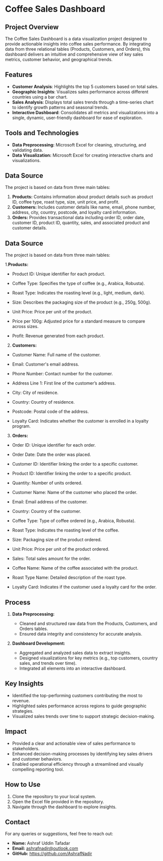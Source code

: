 # Coffee Sales Dashboard

## Project Overview
The Coffee Sales Dashboard is a data visualization project designed to provide actionable insights into coffee sales performance. By integrating data from three relational tables (Products, Customers, and Orders), this dashboard delivers an intuitive and comprehensive view of key sales metrics, customer behavior, and geographical trends.

## Features
- **Customer Analysis**: Highlights the top 5 customers based on total sales.
- **Geographic Insights**: Visualizes sales performance across different countries using a bar chart.
- **Sales Analysis**: Displays total sales trends through a time-series chart to identify growth patterns and seasonal trends.
- **Interactive Dashboard**: Consolidates all metrics and visualizations into a single, dynamic, user-friendly dashboard for ease of exploration.

## Tools and Technologies
- **Data Preprocessing:** Microsoft Excel for cleaning, structuring, and validating data.
- **Data Visualization:** Microsoft Excel for creating interactive charts and visualizations.

## Data Source
The project is based on data from three main tables:
1. **Products:** Contains information about product details such as product ID, coffee type, roast type, size, unit price, and profit.
2. **Customers:** Includes customer details like name, email, phone number, address, city, country, postcode, and loyalty card information.
3. **Orders:** Provides transactional data including order ID, order date, customer ID, product ID, quantity, sales, and associated product and customer details.

## Data Source

The project is based on data from three main tables:

1.**Products:**

- Product ID: Unique identifier for each product.

- Coffee Type: Specifies the type of coffee (e.g., Arabica, Robusta).

- Roast Type: Indicates the roasting level (e.g., light, medium, dark).

- Size: Describes the packaging size of the product (e.g., 250g, 500g).

- Unit Price: Price per unit of the product.

- Price per 100g: Adjusted price for a standard measure to compare across sizes.

- Profit: Revenue generated from each product.

2. **Customers:**

- Customer Name: Full name of the customer.

- Email: Customer's email address.

- Phone Number: Contact number for the customer.

- Address Line 1: First line of the customer’s address.

- City: City of residence.

- Country: Country of residence.

- Postcode: Postal code of the address.

- Loyalty Card: Indicates whether the customer is enrolled in a loyalty program.

3. **Orders:**

- Order ID: Unique identifier for each order.

- Order Date: Date the order was placed.

- Customer ID: Identifier linking the order to a specific customer.

- Product ID: Identifier linking the order to a specific product.

- Quantity: Number of units ordered.

- Customer Name: Name of the customer who placed the order.

- Email: Email address of the customer.

- Country: Country of the customer.

- Coffee Type: Type of coffee ordered (e.g., Arabica, Robusta).

- Roast Type: Indicates the roasting level of the coffee.

- Size: Packaging size of the product ordered.

- Unit Price: Price per unit of the product ordered.

- Sales: Total sales amount for the order.

- Coffee Name: Name of the coffee associated with the product.

- Roast Type Name: Detailed description of the roast type.

- Loyalty Card: Indicates if the customer used a loyalty card for the order.


## Process
1. **Data Preprocessing:**
   - Cleaned and structured raw data from the Products, Customers, and Orders tables.
   - Ensured data integrity and consistency for accurate analysis.

2. **Dashboard Development:**
   - Aggregated and analyzed sales data to extract insights.
   - Designed visualizations for key metrics (e.g., top customers, country sales, and trends over time).
   - Integrated all elements into an interactive dashboard.

## Key Insights
- Identified the top-performing customers contributing the most to revenue.
- Highlighted sales performance across regions to guide geographic strategies.
- Visualized sales trends over time to support strategic decision-making.

## Impact
- Provided a clear and actionable view of sales performance to stakeholders.
- Enhanced decision-making processes by identifying key sales drivers and customer behaviors.
- Enabled operational efficiency through a streamlined and visually compelling reporting tool.

## How to Use
1. Clone the repository to your local system.
2. Open the Excel file provided in the repository.
3. Navigate through the dashboard to explore insights.

## Contact
For any queries or suggestions, feel free to reach out:
- **Name:** Ashraf Uddin Tafadar
- **Email:** ashrafnadir@outlook.com
- **GitHub:** https://github.com/AshrafNadir

